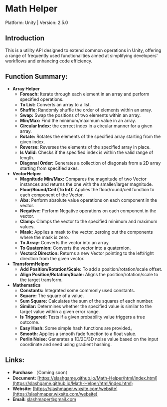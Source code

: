 # Math Helper
Platform: Unity | Version: 2.5.0

## Introduction
This is a utility API designed to extend common operations in Unity, offering a range of frequently used functionalities aimed at simplifying developers' workflows and enhancing code efficiency.

## Function Summary:
* **Array Helper**
	* **Foreach:** Iterate through each element in an array and perform specified operations.
 	* **To List:** Converts an array to a list.
	* **Shuffle:** Randomly shuffle the order of elements within an array.
	* **Swap:** Swap the positions of two elements within an array.
	* **Min/Max:** Find the minimum/maximum  value in an array.
	* **Circular Index:** the correct index in a circular manner for a given array.
	* **Rotate:** Rotates the elements of the specified array starting from the given index.
	* **Reverse:** Reverses the elements of the specified array in place.
 	* **Is Valid:** Checks if the specified index is within the valid range of length.
  	* **Diagonal Order:** Generates a collection of diagonals from a 2D array starting from specified axes.
* **VectorHelper**
	* **Magnitude Min/Max:** Compares the magnitude of two Vector instances and returns the one with the smaller/larger magnitude.
	* **Floor/Round/Ceil (To Int):** Applies the floor/round/ceil function to each component of the Vector.
	* **Abs:** Perform absolute value operations on each component in the vector.
	* **Negative:** Perform Negative operations on each component in the vector.
	* **Clamp:** Clamps the vector to the specified minimum and maximum values.
	* **Mask:** Applies a mask to the vector, zeroing out the components where the mask is zero.
	* **To Array:** Converts the vector into an array.
	* **To Quaternion:** Converts the vector into a quaternion.
 	* **Vector2 Direction:** Returns a new Vector pointing to the left/right direction from the given vector.
* **TransformHelper**
	* **Add Position/Rotation/Scale:** To add a position/rotation/scale offset.
	* **Align Position/Rotation/Scale:** Aligns the position/rotation/scale to the target transform.
* **Mathematics**
	* **Constants:** Integrated some commonly used constants.
	* **Square:** The square of a value.
	* **Sum Square:** Calculates the sum of the squares of each number.
 	* **Similar:** Determines whether the specified value is similar to the target value within a given error range.
  	* **Is Triggered:** Tests if a given probability value triggers a true outcome.
  	* **Easy Hash:** Some simple hash functions are provided。
  	* **Smooth:** Applies a smooth fade function to a float value.
  	* **Perlin Noise:** Generates a 1D/2D/3D noise value based on the input coordinate and seed using gradient hashing.

## Links:
* **Purchase** （Coming soon）
* **Document:** [https://slashgame.github.io/Math-Helper/html/index.html](https://slashgame.github.io/Math-Helper/html/index.html)
* **Website:** [https://slashmaper.wixsite.com/website](https://slashmaper.wixsite.com/website)
* **Email:** [slashmaper@gmail.com](slashmaper@gmail.com)

